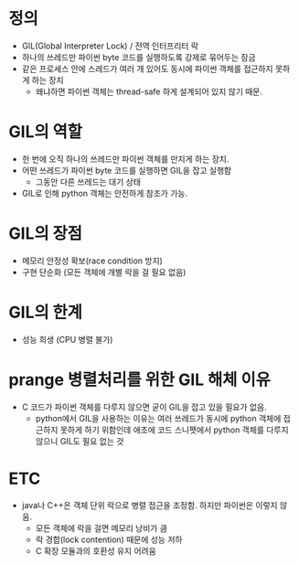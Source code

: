 # 정의
- GIL(Global Interpreter Lock) / 전역 인터프리터 락
- 하나의 쓰레드만 파이썬 byte 코드를 실행하도록 강제로 묶어두는 잠금
- 같은 프로세스 안에 스레드가 여러 개 있어도 동시에 파이썬 객체를 접근하지 못하게 하는 장치
	- 왜냐하면 파이썬 객체는 thread-safe 하게 설계되어 있지 않기 때문.


# GIL의 역할
- 한 번에 오직 하나의 쓰레드만 파이썬 객체를 만지게 하는 장치.
- 어떤 쓰레드가 파이썬 byte 코드를 실행하면 GIL을 잡고 실행함
	- 그동안 다른 쓰레드는 대기 상태
- GIL로 인해 python 객체는 안전하게 참조가 가능.


# GIL의 장점
- 메모리 안정성 확보(race condition 방지)
- 구현 단순화 (모든 객체에 개별 락을 걸 필요 없음)


# GIL의 한계
- 성능 희생 (CPU 병렬 불가)


# prange 병렬처리를 위한 GIL 해체 이유
- C 코드가 파이썬 객체를 다루지 않으면 굳이 GIL을 잡고 있을 필요가 없음.
	- python에서 GIL을 사용하는 이유는 여러 쓰레드가 동시에 python 객체에 접근하지 못하게 하기 위함인데
	  애초에 코드 스니펫에서 python 객체를 다루지 않으니 GIL도 필요 없는 것


# ETC
- java나 C++은 객체 단위 락으로 병렬 접근을 조정함. 하지만 파이썬은 이렇지 않음.
	- 모든 객체에 락을 걸면 메모리 낭비가 큼
	- 락 경합(lock contention) 때문에 성능 저하
	- C 확장 모듈과의 호환성 유지 어려움